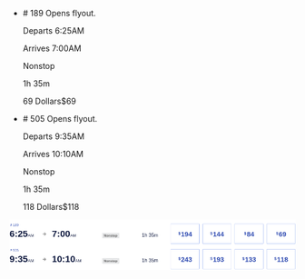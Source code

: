 * \# 189 Opens flyout.
    
    Departs 6:25AM
    
    Arrives 7:00AM
    
    Nonstop
    
    1h 35m
    
    69 Dollars$69
    
* \# 505 Opens flyout.
    
    Departs 9:35AM
    
    Arrives 10:10AM
    
    Nonstop
    
    1h 35m
    
    118 Dollars$118
    

![](southwest-01-05.png)
